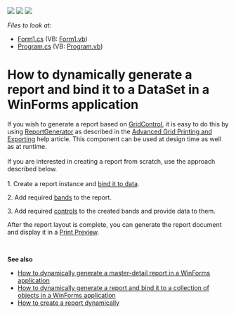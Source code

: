 <!-- default badges list -->
![](https://img.shields.io/endpoint?url=https://codecentral.devexpress.com/api/v1/VersionRange/128600432/2019.2)
[![](https://img.shields.io/badge/Open_in_DevExpress_Support_Center-FF7200?style=flat-square&logo=DevExpress&logoColor=white)](https://supportcenter.devexpress.com/ticket/details/E4657)
[![](https://img.shields.io/badge/📖_How_to_use_DevExpress_Examples-e9f6fc?style=flat-square)](https://docs.devexpress.com/GeneralInformation/403183)
<!-- default badges end -->
<!-- default file list -->
*Files to look at*:

* [Form1.cs](./CS/Reporting_how-to-dynamically-generate-a-report-and-bind-it-to-a-dataset-in-a-winforms-e4657/Report_at_Runtime/Form1.cs) (VB: [Form1.vb](./VB/Reporting_how-to-dynamically-generate-a-report-and-bind-it-to-a-dataset-in-a-winforms-e4657/Report_at_Runtime/Form1.vb))
* [Program.cs](./CS/Reporting_how-to-dynamically-generate-a-report-and-bind-it-to-a-dataset-in-a-winforms-e4657/Report_at_Runtime/Program.cs) (VB: [Program.vb](./VB/Reporting_how-to-dynamically-generate-a-report-and-bind-it-to-a-dataset-in-a-winforms-e4657/Report_at_Runtime/Program.vb))
<!-- default file list end -->
# How to dynamically generate a report and bind it to a DataSet in a WinForms application


<p>If you wish to generate a report based on <a href="https://documentation.devexpress.com/WindowsForms/DevExpress.XtraGrid.GridControl.class">GridControl</a>, it is easy to do this by using <a href="https://documentation.devexpress.com/XtraReports/DevExpress.XtraReports.ReportGeneration.ReportGenerator.class">ReportGenerator</a> as described in the <a href="https://documentation.devexpress.com/WindowsForms/114962/Controls-and-Libraries/Data-Grid/Export-and-Printing/Advanced-Grid-Printing-and-Exporting">Advanced Grid Printing and Exporting</a> help article. This component can be used at design time as well as at runtime. <br><br>If you are interested in creating a report from scratch, use the approach described below.<br><br>1. Create a report instance and <a href="https://documentation.devexpress.com/#XtraReports/CustomDocument15034">bind it to data</a>.</p>
<p>2. Add required <a href="https://documentation.devexpress.com/#XtraReports/CustomDocument2590">bands</a> to the report.</p>
<p>3. Add required <a href="https://documentation.devexpress.com/#XtraReports/CustomDocument2605">controls</a> to the created bands and provide data to them.</p>
<p>After the report layout is complete, you can generate the report document and display it in a <a href="https://documentation.devexpress.com/#XtraReports/CustomDocument10707">Print Preview</a>.</p>
<p> </p>
<p><strong>See also</strong>

* <a href="https://www.devexpress.com/Support/Center/p/E4421">How to dynamically generate a master-detail report in a WinForms application</a>
* <a href="https://www.devexpress.com/Support/Center/p/E652">How to dynamically generate a report and bind it to a collection of objects in a WinForms application</a>
* <a href="https://www.devexpress.com/Support/Center/p/AK15900">How to create a report dynamically</a></p>

<br/>


